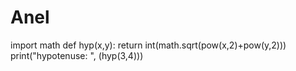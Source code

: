 # Anel
import math
def hyp(x,y):
    return int(math.sqrt(pow(x,2)+pow(y,2)))
print("hypotenuse: ", (hyp(3,4)))
